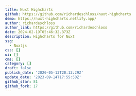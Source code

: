 ```yaml
---
title: Nuxt Highcharts
github: https://github.com/richardeschloss/nuxt-highcharts
demo: https://nuxt-highcharts.netlify.app/
author: richardeschloss
author_link: https://github.com/richardeschloss
date: 2024-02-19T05:46:32.373Z
description: Highcharts for Nuxt
ssg:
  - Nuxtjs
css: []
ui: []
cms: []
category: []
draft: false
publish_date: '2020-05-13T20:13:29Z'
update_date: '2023-09-14T17:55:50Z'
github_star: 81
github_fork: 17
---
```


